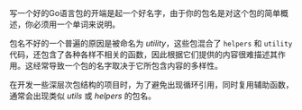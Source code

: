 写一个好的Go语言包的开端是起一个好名字，由于你的包名是对这个包的简单概述，你必须用一个单词来说明。

包名不好的一个普遍的原因是被命名为 *utility*，这些包混合了 `helpers` 和 `utility` 代码，还包含了各种各样不相关的函数，因此根据它们提供的内容很难描述其作用。这经常导致一个包的名字取决于它所包含内容的多样性。

在开发一些深层次包结构的项目时，为了避免出现循环引用，同时复用辅助函数，通常会出现类似 *utils* 或 *helpers* 的包名。



